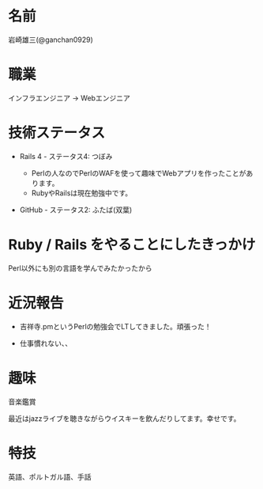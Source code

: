 # 名前

岩崎雄三(@ganchan0929)

# 職業

インフラエンジニア → Webエンジニア

# 技術ステータス

* Rails 4 - ステータス4: つぼみ
  - Perlの人なのでPerlのWAFを使って趣味でWebアプリを作ったことがあります。
  - RubyやRailsは現在勉強中です。

* GitHub - ステータス2: ふたば(双葉)

# Ruby / Rails をやることにしたきっかけ

Perl以外にも別の言語を学んでみたかったから

# 近況報告

* 吉祥寺.pmというPerlの勉強会でLTしてきました。頑張った！

* 仕事慣れない、、

# 趣味

音楽鑑賞

最近はjazzライブを聴きながらウイスキーを飲んだりしてます。幸せです。

# 特技

英語、ポルトガル語、手話
